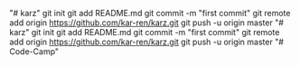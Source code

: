 "# karz"  git init git add README.md git commit -m "first commit" git remote add origin https://github.com/kar-ren/karz.git git push -u origin master
"# karz"  git init git add README.md git commit -m "first commit" git remote add origin https://github.com/kar-ren/karz.git git push -u origin master
"# Code-Camp" 
